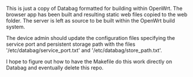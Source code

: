 This is just a copy of Databag formatted for building within OpenWrt. The browser app has been built and resulting static web files copied to the web folder. The server is left as source to be built within the OpenWrt build system.

The device admin should update the configuration files specifying the service port and persistent storage path with the files '/etc/databag/service_port.txt' and '/etc/databag/store_path.txt'.

I hope to figure out how to have the Makefile do this work directly on Databag and eventually delete this repo.
